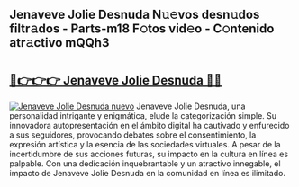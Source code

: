 ## Jenaveve Jolie Desnuda N𝚞𝚎vos desn𝚞dos filtr𝚊dos - Parts-m18 F𝚘tos vid𝚎o - C𝚘ntenido atr𝚊ctivo mQQh3

# <h2><a href="http://mb5gkt.tromn.icu/?c=Jenaveve+Jolie+Desnuda">🔗👉👉👉 Jenaveve Jolie Desnuda 🔗🔗</a></h2>

[![Jenaveve Jolie Desnuda nuevo](https://i.imgur.com/pEAQMta.gif)](http://mb5gkt.tromn.icu/?c=Jenaveve+Jolie+Desnuda)
Jenaveve Jolie Desnuda, una personalidad intrigante y enigmática, elude la categorización simple. Su innovadora autopresentación en el ámbito digital ha cautivado y enfurecido a sus seguidores, provocando debates sobre el consentimiento, la expresión artística y la esencia de las sociedades virtuales. A pesar de la incertidumbre de sus acciones futuras, su impacto en la cultura en línea es palpable. Con una dedicación inquebrantable y un atractivo innegable, el impacto de Jenaveve Jolie Desnuda en la comunidad en línea es ilimitado.
